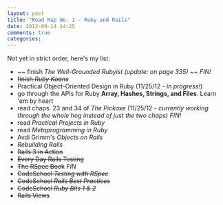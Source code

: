 ```yaml
---
layout: post
title: "Road Map No. 1 - Ruby and Rails"
date: 2012-09-14 14:25
comments: true
categories: 
---
```


Not yet in strict order, here's my list:

- ~~ finish *The Well-Grounded Rubyist* _(update: on page 335)_ ~~ _*FIN!*_
- ~~finish *Ruby Koans*~~
- Practical Object-Oriented Design in Ruby (11/25/12 - _in progress!_)
- go through the APIs for Ruby **Array, Hashes, Strings, and Files**.  Learn 'em by heart
- read chaps. 23 and 34 of *The Pickaxe* (11/25/12 - _currently working through the whole hog instead of just the two chaps_) _*FIN!*_
- read *Practical Projects in Ruby*
- read *Metaprogramming in Ruby*
- Avdi Grimm's _Objects on Rails_
- _Rebuilding Rails_
- ~~Rails 3 in Action~~ 
- ~~Every Day Rails Testing~~ 
- ~~The RSpec Book~~ _*FIN*_
- ~~CodeSchool _Testing with RSpec_~~ 
- ~~CodeSchool _Rails Best Practices_~~
- ~~CodeSchool _Ruby Bits 1 & 2_~~
- ~~Rails Views~~
